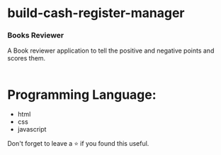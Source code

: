 # build-cash-register-manager
### Books Reviewer 
A Book reviewer application to tell the positive and negative points and scores them.
<br/>
<br/>

# Programming Language:
 - html
 - css 
 - javascript 

Don't forget to leave a ⭐ if you found this useful.

